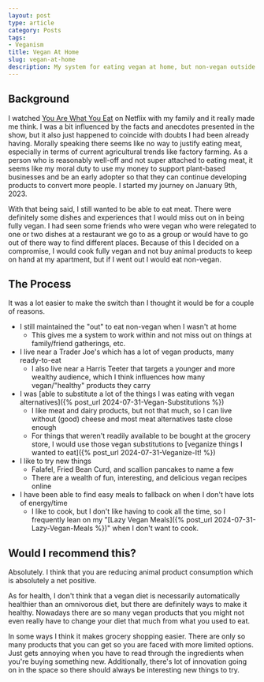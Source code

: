 ```yaml
---
layout: post
type: article
category: Posts
tags:
- Veganism
title: Vegan At Home
slug: vegan-at-home
description: My system for eating vegan at home, but non-vegan outside of the house.
---
```


## Background

I watched [You Are What You Eat](https://www.imdb.com/title/tt30386970/) on Netflix with my family and it really made me think. I was a bit influenced by the facts and anecdotes presented in the show, but it also just happened to coincide with doubts I had been already having. Morally speaking there seems like no way to justify eating meat, especially in terms of current agricultural trends like factory farming. As a person who is reasonably well-off and not super attached to eating meat, it seems like my moral duty to use my money to support plant-based businesses and be an early adopter so that they can continue developing products to convert more people. I started my journey on January 9th, 2023. 

With that being said, I still wanted to be able to eat meat. There were definitely some dishes and experiences that I would miss out on in being fully vegan. I had seen some friends who were vegan who were relegated to one or two dishes at a restaurant we go to as a group or would have to go out of there way to find different places. Because of this I decided on a compromise, I would cook fully vegan and not buy animal products to keep on hand at my apartment, but if I went out I would eat non-vegan.

## The Process

It was a lot easier to make the switch than I thought it would be for a couple of reasons.
* I still maintained the "out" to eat non-vegan when I wasn't at home
    * This gives me a system to work within and not miss out on things at family/friend gatherings, etc.
* I live near a Trader Joe's which has a lot of vegan products, many ready-to-eat
    * I also live near a Harris Teeter that targets a younger and more wealthy audience, which I think influences how many vegan/"healthy" products they carry
* I was [able to substitute a lot of the things I was eating with vegan alternatives]({% post_url 2024-07-31-Vegan-Substitutions %})
    * I like meat and dairy products, but not that much, so I can live without (good) cheese and most meat alternatives taste close enough
    * For things that weren't readily available to be bought at the grocery store, I would use those vegan substitutions to [veganize things I wanted to eat]({% post_url 2024-07-31-Veganize-It! %})
* I like to try new things
    * Falafel, Fried Bean Curd, and scallion pancakes to name a few
    * There are a wealth of fun, interesting, and delicious vegan recipes online
* I have been able to find easy meals to fallback on when I don't have lots of energy/time
    * I like to cook, but I don't like having to cook all the time, so I frequently lean on my "[Lazy Vegan Meals]({% post_url 2024-07-31-Lazy-Vegan-Meals %})" when I don't want to cook.

## Would I recommend this?

Absolutely. I think that you are reducing animal product consumption which is absolutely a net positive.

As for health, I don't think that a vegan diet is necessarily automatically healthier than an omnivorous diet, but there are definitely ways to make it healthy. Nowadays there are so many vegan products that you might not even really have to change your diet that much from what you used to eat.

In some ways I think it makes grocery shopping easier. There are only so many products that you can get so you are faced with more limited options. Just gets annoying when you have to read through the ingredients when you're buying something new. Additionally, there's lot of innovation going on in the space so there should always be interesting new things to try.